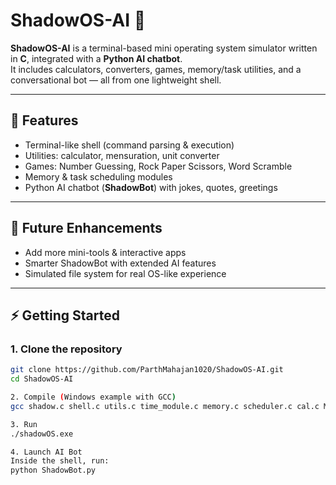 # ShadowOS-AI 🚀

**ShadowOS-AI** is a terminal-based mini operating system simulator written in **C**, integrated with a **Python AI chatbot**.  
It includes calculators, converters, games, memory/task utilities, and a conversational bot — all from one lightweight shell.

---

## 🔹 Features
- Terminal-like shell (command parsing & execution)  
- Utilities: calculator, mensuration, unit converter  
- Games: Number Guessing, Rock Paper Scissors, Word Scramble  
- Memory & task scheduling modules  
- Python AI chatbot (**ShadowBot**) with jokes, quotes, greetings  

---

## 🚀 Future Enhancements
- Add more mini-tools & interactive apps
- Smarter ShadowBot with extended AI features
- Simulated file system for real OS-like experience

---

## ⚡ Getting Started

### 1. Clone the repository
```bash
git clone https://github.com/ParthMahajan1020/ShadowOS-AI.git
cd ShadowOS-AI

2. Compile (Windows example with GCC)
gcc shadow.c shell.c utils.c time_module.c memory.c scheduler.c cal.c Mensuration.c Units.c games.c Number_Guess.c Rock_Paper_Sci.c Word_Scramble.c -o shadowOS.exe

3. Run
./shadowOS.exe

4. Launch AI Bot
Inside the shell, run:
python ShadowBot.py



